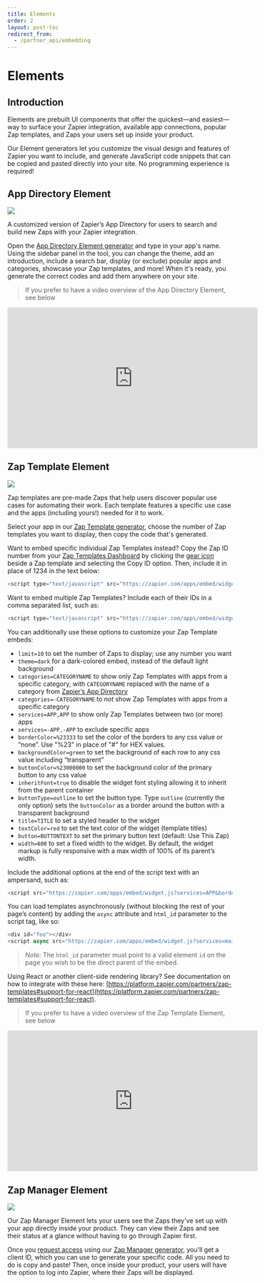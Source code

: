 ```yaml
---
title: Elements
order: 2
layout: post-toc
redirect_from: 
  - /partner_api/embedding
---
```


# Elements

## Introduction
Elements are prebuilt UI components that offer the quickest—and easiest—way to surface your Zapier integration, available app connections, popular Zap templates, and Zaps your users set up inside your product. 

Our Element generators let you customize the visual design and features of Zapier you want to include, and generate JavaScript code snippets that can be copied and pasted directly into your site. No programming experience is required!

## App Directory Element
![](https://zapier.com/partner/_next/static/image/public/img/app-directory-page/app-directory-anydo.345cf1d1f5b0808e6994ef0cf84aad0f.png?w=1080&q=75)

A customized version of Zapier’s App Directory for users to search and build new Zaps with your Zapier integration. 

Open the [App Directory Element generator](https://zapier.com/partner/embed/app-directory/create) and type in your app's name. Using the sidebar panel in the tool, you can change the theme, add an introduction, include a search bar, display (or exclude) popular apps and categories, showcase your Zap templates, and more! When it's ready, you generate the correct codes and add them anywhere on your site. 

> If you prefer to have a video overview of the App Directory Element, see below
<iframe width="560" height="315" src="https://www.youtube.com/embed/4-SkPIV1L84" title="Embedding the App Directory element video player" frameborder="0" allow="accelerometer; autoplay; clipboard-write; encrypted-media; gyroscope; picture-in-picture" allowfullscreen></iframe>

## Zap Template Element

![](https://cdn.zapier.com/zapier/images/partners/in-your-product-wave.png)

Zap templates are pre-made Zaps that help users discover popular use cases for automating their work. Each template features a specific use case and the apps (including yours!) needed for it to work.

Select your app in our [Zap Template generator](https://zapier.com/partner/embed), choose the number of Zap templates you want to display, then copy the code that's generated.

Want to embed specific individual Zap Templates instead? Copy the Zap ID number from your [Zap Templates Dashboard](https://zapier.com/developer/zap-templates/) by clicking the [gear icon](https://cdn.zappy.app/486616954fc147c65285248eea031841.png) beside a Zap template and selecting the Copy ID option. Then, include it in place of 1234 in the text below:

```javascript
<script type="text/javascript" src="https://zapier.com/apps/embed/widget.js?guided_zaps=1234"></script>
```

Want to embed multiple Zap Templates? Include each of their IDs in a comma separated list, such as:

```javascript
<script type="text/javascript" src="https://zapier.com/apps/embed/widget.js?guided_zaps=1234,9876,3456"></script>
```

You can additionally use these options to customize your Zap Template embeds:
- `limit=10` to set the number of Zaps to display; use any number you want
- `theme=dark` for a dark-colored embed, instead of the default light background
- `categories=CATEGORYNAME` to show only Zap Templates with apps from a specific category, with `CATEGORYNAME` replaced with the name of a category from [Zapier’s App Directory](https://zapier.com/apps/)
- `categories=-CATEGORYNAME` to _not_ show Zap Templates with apps from a specific category
- `services=APP,APP` to show only Zap Templates between two (or more) apps 
- `services=-APP,-APP` to exclude specific apps
- `borderColor=%23333` to set the color of the borders to any css value or “none”. Use "%23" in place of "#" for HEX values.
- `backgroundColor=green` to set the background of each row to any css value including “transparent”
- `buttonColor=%23000000` to set the background color of the primary button to any css value
- `inheritFont=true` to disable the widget font styling allowing it to inherit from the parent container
- `buttonType=outline` to set the button type. Type `outline` (currently the only option) sets the `buttonColor` as a border around the button with a transparent background
- `title=TITLE` to set a styled header to the widget
- `textColor=red` to set the text color of the widget (template titles)
- `button=BUTTONTEXT` to set the primary button text (default: Use This Zap)
- `width=600` to set a fixed width to the widget. By default, the widget markup is fully responsive with a max width of 100% of its parent’s width.

Include the additional options at the end of the script text with an ampersand, such as:

```javascript
<script src="https://zapier.com/apps/embed/widget.js?services=APP&borderColor=green&limit=10&theme=dark"></script>
```

You can load templates asynchronously (without blocking the rest of your page’s content) by adding the `async` attribute and `html_id` parameter to the script tag, like so:
```javascript
<div id="foo"></div>
<script async src="https://zapier.com/apps/embed/widget.js?services=mailchimp&html_id=foo"></script>
```

> *Note:* The `html_id` parameter must point to a valid element `id` on the page you wish to be the direct parent of the embed.

Using React or another client-side rendering library? See documentation on how to integrate with these here: [https://platform.zapier.com/partners/zap-templates#support-for-react](https://platform.zapier.com/partners/zap-templates#support-for-react).

> If you prefer to have a video overview of the Zap Template Element, see below
<iframe width="560" height="315" src="https://www.youtube.com/embed/xWwECaAfdPo" title="Embedding the Zap Template element video player" frameborder="0" allow="accelerometer; autoplay; clipboard-write; encrypted-media; gyroscope; picture-in-picture" allowfullscreen></iframe>

## Zap Manager Element
![](https://zapier.com/partner/_next/image?url=%2Fpartner%2Fimg%2Fzap-manager%2Fpreview2-dark-large.png&w=1920&q=75)

Our Zap Manager Element lets your users see the Zaps they've set up with your app directly inside your product. They can view their Zaps and see their status at a glance without having to go through Zapier first.

Once you [request access](https://zapier.typeform.com/to/tzFDFLsm) using our [Zap Manager generator](https://zapier.com/partner/embed/zap-manager/create), you'll get a client ID, which you can use to generate your specific code. All you need to do is copy and paste! Then, once inside your product, your users will have the option to log into Zapier, where their Zaps will be displayed. 
